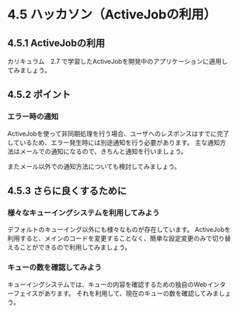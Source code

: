 # 4.5 ハッカソン（ActiveJobの利用）

## 4.5.1 ActiveJobの利用

カリキュラム　2.7 で学習したActiveJobを開発中のアプリケーションに適用してみましょう。

## 4.5.2 ポイント

### エラー時の通知
ActiveJobを使って非同期処理を行う場合、ユーザへのレスポンスはすでに完了しているため、エラー発生時には別途通知を行う必要があります。
主な通知方法はメールでの通知になるので、きちんと通知を行いましょう。

またメール以外での通知方法についても検討してみましょう。

## 4.5.3 さらに良くするために

### 様々なキューイングシステムを利用してみよう

デフォルトのキューイング以外にも様々なものが存在しています。
ActiveJobを利用すると、メインのコードを変更することなく、簡単な設定変更のみで切り替えることができるので利用してみましょう。

### キューの数を確認してみよう

キューイングシステムでは、キューの内容を確認するための独自のWebインターフェイスがあります。
それを利用して、現在のキューの数を確認してみましょう。